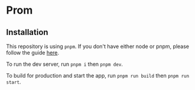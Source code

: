 # Prom

## Installation

This repository is using `pnpm`. If you don't have either node or pnpm, please follow the guide [here](https://pnpm.io/installation).

To run the dev server, run `pnpm i` then `pnpm dev`.

To build for production and start the app, run `pnpm run build` then `pnpm run start`.